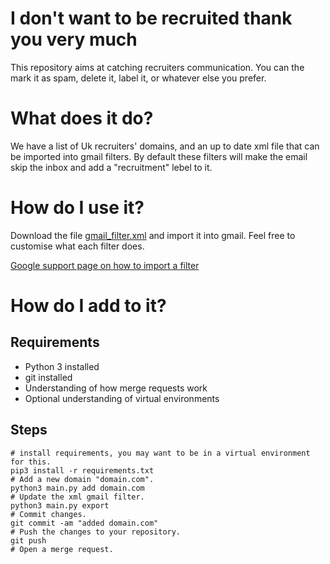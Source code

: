 # I don't want to be recruited thank you very much

This repository aims at catching recruiters communication. You can the mark it as spam, delete it, label it, or whatever else you prefer.

# What does it do?

We have a list of Uk recruiters' domains, and an up to date xml file that can be imported into gmail filters. By default these filters will make the email skip the inbox and add a "recruitment" lebel to it.

# How do I use it?

Download the file [gmail_filter.xml](https://raw.githubusercontent.com/StefanoChiodino/i-dont-want-to-be-recruited-thank-you-very-much/master/gmail_filter.xml) and import it into gmail. Feel free to customise what each filter does.

[Google support page on how to import a filter](https://support.google.com/mail/answer/6579?hl=en-GB#zippy=%2Cexport-or-import-filters)

# How do I add to it?

## Requirements

- Python 3 installed
- git installed
- Understanding of how merge requests work
- Optional understanding of virtual environments

## Steps

```
# install requirements, you may want to be in a virtual environment for this.
pip3 install -r requirements.txt
# Add a new domain "domain.com".
python3 main.py add domain.com
# Update the xml gmail filter.
python3 main.py export
# Commit changes.
git commit -am "added domain.com"
# Push the changes to your repository.
git push
# Open a merge request.
```


